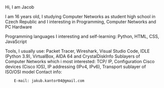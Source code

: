   
Hi, I am Jacob

I am 16 years old, I studying Computer Networks as student high school in Czech Republic and I interesting in Programming, Computer Networks and PC Hardware 

Programming languages I interesting and self-learning: Python, HTML, CSS, JavaScript

Tools, I usually use: Packet Tracer, Wireshark, Visual Studio Code, IDLE (Python 3.9), VirtualBox, AIDA 64 and CrystalDiskInfo
Sublayers of Computer Networks which i most interested: TCP/ IP, Configuration Cisco devices (Cisco IOS), IP addressing (IPv4, IPv6), Transport sublayer of ISO/OSI model
Contact info: 

        E-mail: jakub.kantor04@gmail.com
